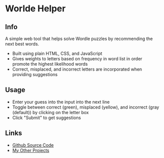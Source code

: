 # Worlde Helper

## Info
A simple web tool that helps solve Wordle puzzles by recommending the next best words.
- Built using plain HTML, CSS, and JavaScript
- Gives weights to letters based on frequency in word list in order promote the highest likelihood words
- Correct, misplaced, and incorrect letters are incorporated when providing suggestions

## Usage
- Enter your guess into the input into the next line
- Toggle between correct (green), misplaced (yellow), and incorrect (gray (default)) by clicking on the letter box
- Click "Submit" to get suggestions

## Links
- [Github Source Code](https://github.com/krishyeah/wordle-helper)
- [My Other Projects](https://krishyeah.github.io/projects/)